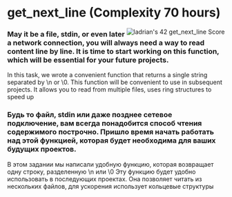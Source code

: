 # get_next_line (Complexity 70 hours)
<img align="right" src="https://badge42.vercel.app/api/v2/cl3enoo9k004009muhk5a94tj/project/2398395" alt="ladrian's 42 get_next_line Score" />

### May it be a file, stdin, or even later a network connection, you will always need a way to read content line by line. It is time to start working on this function, which will be essential for your future projects.
In this task, we wrote a convenient function that returns a single string separated by \n or \0. This function will be convenient to use in subsequent projects. It allows you to read from multiple files, uses ring structures to speed up

### Будь то файл, stdin или даже позднее сетевое подключение, вам всегда понадобится способ чтения содержимого построчно. Пришло время начать работать над этой функцией, которая будет необходима для ваших будущих проектов.
В этом задании мы написали удобную функцию, которая возвращает одну строку, разделенную \n или \0 Эту функцию будет удобно использовать в последующих проектах. Она позволяет читать из нескольких файлов, для ускорения использует кольцевые структуры

